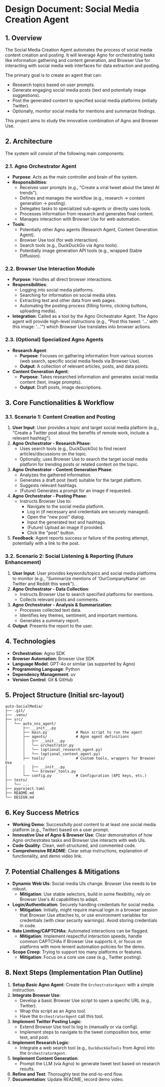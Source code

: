 # Design Document: Social Media Creation Agent

## 1. Overview

The Social Media Creation Agent automates the process of social media content creation and posting. It will leverage Agno for orchestrating tasks like information gathering and content generation, and Browser Use for interacting with social media web interfaces for data extraction and posting.

The primary goal is to create an agent that can:
- Research topics based on user prompts.
- Generate engaging social media posts (text and potentially image suggestions).
- Post the generated content to specified social media platforms (initially Twitter).
- Optionally, monitor social media for mentions and summarize findings.

This project aims to study the innovative combination of Agno and Browser Use.

## 2. Architecture

The system will consist of the following main components:

### 2.1. Agno Orchestrator Agent
- **Purpose**: Acts as the main controller and brain of the system.
- **Responsibilities**:
    - Receives user prompts (e.g., "Create a viral tweet about the latest AI trends").
    - Defines and manages the workflow (e.g., research -> content generation -> posting).
    - Delegates tasks to specialized sub-agents or directly uses tools.
    - Processes information from research and generates final content.
    - Manages interaction with Browser Use for web automation.
- **Tools**:
    - Potentially other Agno agents (Research Agent, Content Generation Agent).
    - Browser Use tool (for web interaction).
    - Search tools (e.g., DuckDuckGo via Agno tools).
    - Potentially image generation API tools (e.g., wrapped Stable Diffusion).

### 2.2. Browser Use Interaction Module
- **Purpose**: Handles all direct browser interactions.
- **Responsibilities**:
    - Logging into social media platforms.
    - Searching for information on social media sites.
    - Extracting text and other data from web pages.
    - Automating the posting process (filling forms, clicking buttons, uploading media).
- **Integration**: Called as a tool by the Agno Orchestrator Agent. The Agno agent will provide high-level instructions (e.g., "Post this tweet: '...' with this image: '...'") which Browser Use translates into browser actions.

### 2.3. (Optional) Specialized Agno Agents
- **Research Agent**:
    - **Purpose**: Focuses on gathering information from various sources (web search, specific social media feeds via Browser Use).
    - **Output**: A collection of relevant articles, posts, and data points.
- **Content Generation Agent**:
    - **Purpose**: Takes researched information and generates social media content (text, image prompts).
    - **Output**: Draft posts, image descriptions.

## 3. Core Functionalities & Workflow

### 3.1. Scenario 1: Content Creation and Posting

1.  **User Input**: User provides a topic and target social media platform (e.g., "Create a Twitter post about the benefits of remote work, include a relevant hashtag").
2.  **Agno Orchestrator - Research Phase**:
    *   Uses search tools (e.g., DuckDuckGo) to find recent articles/discussions on the topic.
    *   Optionally, uses Browser Use to search the target social media platform for trending posts or related content on the topic.
3.  **Agno Orchestrator - Content Generation Phase**:
    *   Analyzes the gathered information.
    *   Generates a draft post (text) suitable for the target platform.
    *   Suggests relevant hashtags.
    *   (Future) Generates a prompt for an image if requested.
4.  **Agno Orchestrator - Posting Phase**:
    *   Instructs Browser Use to:
        *   Navigate to the social media platform.
        *   Log in (if necessary and credentials are securely managed).
        *   Open the "new post" dialog.
        *   Input the generated text and hashtags.
        *   (Future) Upload an image if provided.
        *   Click the "post" button.
5.  **Feedback**: Agent reports success or failure of the posting attempt, potentially with a link to the post.

### 3.2. Scenario 2: Social Listening & Reporting (Future Enhancement)

1.  **User Input**: User provides keywords/topics and social media platforms to monitor (e.g., "Summarize mentions of 'OurCompanyName' on Twitter and Reddit this week").
2.  **Agno Orchestrator - Data Collection**:
    *   Instructs Browser Use to search specified platforms for mentions.
    *   Collects relevant posts and comments.
3.  **Agno Orchestrator - Analysis & Summarization**:
    *   Processes collected text data.
    *   Identifies key themes, sentiment, and important mentions.
    *   Generates a summary report.
4.  **Output**: Presents the report to the user.

## 4. Technologies

- **Orchestration**: Agno SDK
- **Browser Automation**: Browser Use SDK
- **Language Model**: GPT-4o or similar (as supported by Agno)
- **Programming Language**: Python
- **Dependency Management**: uv
- **Version Control**: Git & GitHub

## 5. Project Structure (Initial src-layout)

```
auto-SocialMedia/
├── .git/
├── .venv/
├── src/
│   └── auto_sns_agent/
│       ├── __init__.py
│       ├── main.py             # Main script to run the agent
│       ├── agents/             # Agno agent definitions
│       │   ├── __init__.py
│       │   └── orchestrator.py
│       │   └── (optional_research_agent.py)
│       │   └── (optional_content_agent.py)
│       ├── tools/              # Custom tools, wrappers for Browser Use
│       │   ├── __init__.py
│       │   └── browser_tools.py
│       └── config.py           # Configuration (API keys, etc.)
├── tests/
│   └── ...
├── pyproject.toml
├── README.md
└── DESIGN.md
```

## 6. Key Success Metrics

- **Working Demo**: Successfully post content to at least one social media platform (e.g., Twitter) based on a user prompt.
- **Innovative Use of Agno & Browser Use**: Clear demonstration of how Agno orchestrates tasks and Browser Use interacts with web UIs.
- **Code Quality**: Clean, well-structured, and commented code.
- **Comprehensive README**: Clear setup instructions, explanation of functionality, and demo video link.

## 7. Potential Challenges & Mitigations

- **Dynamic Web UIs**: Social media UIs change. Browser Use needs to be robust.
    - **Mitigation**: Use stable selectors, build in some flexibility, rely on Browser Use's AI capabilities to adapt.
- **Login/Authentication**: Securely handling credentials for social media.
    - **Mitigation**: Initially, might require manual login in a browser session that Browser Use attaches to, or use environment variables for credentials (with clear security warnings). Avoid storing credentials in code.
- **Rate Limiting/CAPTCHAs**: Automated interactions can be flagged.
    - **Mitigation**: Implement respectful interaction speeds, handle common CAPTCHAs if Browser Use supports it, or focus on platforms with more lenient automation policies for the demo.
- **Scope Creep**: Trying to support too many platforms or features.
    - **Mitigation**: Focus on a core use case (e.g., Twitter posting).

## 8. Next Steps (Implementation Plan Outline)

1.  **Setup Basic Agno Agent**: Create the `OrchestratorAgent` with a simple instruction.
2.  **Integrate Browser Use**:
    *   Develop a basic Browser Use script to open a specific URL (e.g., Twitter).
    *   Wrap this script as an Agno tool.
    *   Have the `OrchestratorAgent` call this tool.
3.  **Implement Twitter Posting Logic**:
    *   Extend Browser Use tool to log in (manually or via config).
    *   Implement steps to navigate to the tweet composition box, enter text, and post.
4.  **Implement Research Logic**:
    *   Integrate a web search tool (e.g., `DuckDuckGoTools` from Agno) into the `OrchestratorAgent`.
5.  **Implement Content Generation**:
    *   Prompt the LLM (via Agno) to generate tweet text based on research results.
6.  **Refine and Test**: Thoroughly test the end-to-end flow.
7.  **Documentation**: Update README, record demo video. 